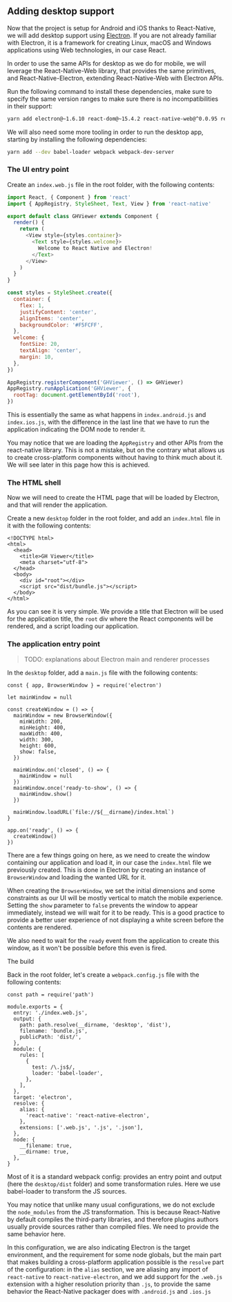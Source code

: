## Adding desktop support

Now that the project is setup for Android and iOS thanks to React-Native, we will add desktop support using [Electron](https://electron.atom.io/). If you are not already familiar with Electron, it is a framework for creating Linux, macOS and Windows applications using Web technologies, in our case React.

In order to use the same APIs for desktop as we do for mobile, we will leverage the React-Native-Web library, that provides the same primitives, and React-Native-Electron, extending React-Native-Web with Electron APIs.

Run the following command to install these dependencies, make sure to specify the same version ranges to make sure there is no incompatibilities in their support:

```bash
yarn add electron@~1.6.10 react-dom@~15.4.2 react-native-web@^0.0.95 react-native-electron@^0.0.15
```

We will also need some more tooling in order to run the desktop app, starting by installing the following dependencies:

```bash
yarn add --dev babel-loader webpack webpack-dev-server
```

### The UI entry point

Create an `index.web.js` file in the root folder, with the following contents:

```js
import React, { Component } from 'react'
import { AppRegistry, StyleSheet, Text, View } from 'react-native'

export default class GHViewer extends Component {
  render() {
    return (
      <View style={styles.container}>
        <Text style={styles.welcome}>
          Welcome to React Native and Electron!
        </Text>
      </View>
    )
  }
}

const styles = StyleSheet.create({
  container: {
    flex: 1,
    justifyContent: 'center',
    alignItems: 'center',
    backgroundColor: '#F5FCFF',
  },
  welcome: {
    fontSize: 20,
    textAlign: 'center',
    margin: 10,
  },
})

AppRegistry.registerComponent('GHViewer', () => GHViewer)
AppRegistry.runApplication('GHViewer', {
  rootTag: document.getElementById('root'),
})
```

This is essentially the same as what happens in `index.android.js` and `index.ios.js`, with the difference in the last line that we have to run the application indicating the DOM node to render it.

You may notice that we are loading the `AppRegistry` and other APIs from the react-native library. This is not a mistake, but on the contrary what allows us to create cross-platform components without having to think much about it. We will see later in this page how this is achieved.

### The HTML shell

Now we will need to create the HTML page that will be loaded by Electron, and that will render the application.

Create a new `desktop` folder in the root folder, and add an `index.html` file in it with the following contents:

```
<!DOCTYPE html>
<html>
  <head>
    <title>GH Viewer</title>
    <meta charset="utf-8">
  </head>
  <body>
    <div id="root"></div>
    <script src="dist/bundle.js"></script>
  </body>
</html>
```

As you can see it is very simple. We provide a title that Electron will be used for the application title, the `root` div where the React components will be rendered, and a script loading our application.

### The application entry point

> TODO: explanations about Electron main and renderer processes

In the `desktop` folder, add a `main.js` file with the following contents:

    const { app, BrowserWindow } = require('electron')

    let mainWindow = null

    const createWindow = () => {
      mainWindow = new BrowserWindow({
        minWidth: 200,
        minHeight: 400,
        maxWidth: 400,
        width: 300,
        height: 600,
        show: false,
      })

      mainWindow.on('closed', () => {
        mainWindow = null
      })
      mainWindow.once('ready-to-show', () => {
        mainWindow.show()
      })

      mainWindow.loadURL(`file://${__dirname}/index.html`)
    }

    app.on('ready', () => {
      createWindow()
    })

There are a few things going on here, as we need to create the window containing our application and load it, in our case the `index.html` file we previously created. This is done in Electron by creating an instance of `BrowserWindow` and loading the wanted URL for it.

When creating the `BrowserWindow`, we set the initial dimensions and some constraints as our UI will be mostly vertical to match the mobile experience. Setting the `show` parameter to `false` prevents the window to appear immediately, instead we will wait for it to be ready. This is a good practice to provide a better user experience of not displaying a white screen before the contents are rendered.

We also need to wait for the `ready` event from the application to create this window, as it won't be possible before this even is fired.

The build

Back in the root folder, let's create a `webpack.config.js` file with the following contents:

```
const path = require('path')

module.exports = {
  entry: './index.web.js',
  output: {
    path: path.resolve(__dirname, 'desktop', 'dist'),
    filename: 'bundle.js',
    publicPath: 'dist/',
  },
  module: {
    rules: [
      {
        test: /\.js$/,
        loader: 'babel-loader',
      },
    ],
  },
  target: 'electron',
  resolve: {
    alias: {
      'react-native': 'react-native-electron',
    },
    extensions: ['.web.js', '.js', '.json'],
  },
  node: {
    __filename: true,
    __dirname: true,
  },
}
```

Most of it is a standard webpack config: provides an entry point and output \(here the `desktop/dist` folder\) and some transformation rules. Here we use babel-loader to transform the JS sources.

You may notice that unlike many usual configurations, we do not exclude the `node_modules` from the JS transformation. This is because React-Native by default compiles the third-party libraries, and therefore plugins authors usually provide sources rather than compiled files. We need to provide the same behavior here.

In this configuration, we are also indicating Electron is the target environment, and the requirement for some node globals, but the main part that makes building a cross-platform application possible is the `resolve` part of the configuration: in the `alias` section, we are aliasing any import of `react-native` to `react-native-electron`, and we add support for the `.web.js` extension with a higher resolution priority than `.js`, to provide the same behavior the React-Native packager does with `.android.js` and `.ios.js`


